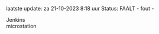 laatste update: 
za 21-10-2023  8:18   uur 
Status: FAALT - fout - 
<div class="service R">Jenkins</div><div class="service Y">microstation</div>
